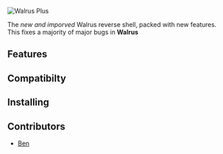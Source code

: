 ![Walrus Plus]([https://i.imgur.com/TfYcInM.png](https://i.imgur.com/HpPNcIp.png))

The _new and imporved_ Walrus reverse shell, packed with new features. This fixes a majority of major bugs in **Walrus**

## Features

## Compatibilty

## Installing

## Contributors

- [Ben](https://tntsplash.net)
